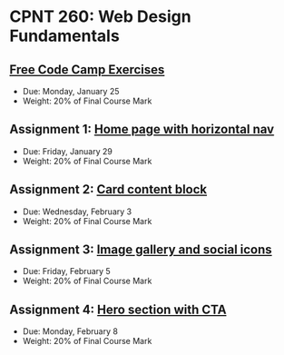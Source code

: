 # CPNT 260: Web Design Fundamentals
## [Free Code Camp Exercises](https://github.com/sait-wbdv/assessments/tree/master/cpnt260/exercises)
- Due: Monday, January 25
- Weight: 20% of Final Course Mark

## Assignment 1: [Home page with horizontal nav](https://github.com/sait-wbdv/assessments/tree/master/cpnt260/assignment-1)
- Due: Friday, January 29
- Weight: 20% of Final Course Mark

## Assignment 2: [Card content block](https://github.com/sait-wbdv/assessments/tree/master/cpnt260/assignment-2)
- Due: Wednesday, February 3
- Weight: 20% of Final Course Mark

## Assignment 3: [Image gallery and social icons](https://github.com/sait-wbdv/assessments/tree/master/cpnt260/assignment-3)
- Due: Friday, February 5
- Weight: 20% of Final Course Mark

## Assignment 4: [Hero section with CTA](https://github.com/sait-wbdv/assessments/tree/master/cpnt260/assignment-4)
- Due: Monday, February 8
- Weight: 20% of Final Course Mark

